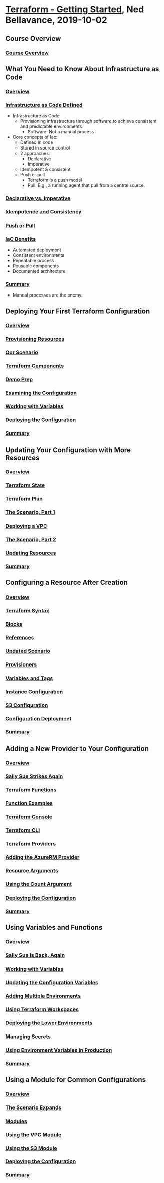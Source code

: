 # [Terraform - Getting Started](https://app.pluralsight.com/course-player?courseId=cc6552b7-fc1c-4dfe-a3f3-635c8a0c4528), Ned Bellavance, 2019-10-02

## Course Overview

### [Course Overview](https://app.pluralsight.com/course-player?clipId=199606ac-3578-4699-99ea-f9ff88255d2c)

## What You Need to Know About Infrastructure as Code

### [Overview](https://app.pluralsight.com/course-player?clipId=4ffc60c2-9f03-40d8-a6df-b7668efe8466)

### [Infrastructure as Code Defined](https://app.pluralsight.com/course-player?clipId=b34394c1-d8d9-4a18-90ca-3827e5bd6355)

- Infrastructure as Code:
  - Provisioning infrastructure through software to achieve consistent and predictable environments.
    - Software: Not a manual process
- Core concepts of Iac:
  - Defined in code
  - Stored in source control
  - 2 approaches:
    - Declarative
    - Imperative
  - Idempotent & consistent
  - Push or pull
    - Terraform is a push model
    - Pull: E.g., a running agent that pull from a central source.

### [Declarative vs. Imperative](https://app.pluralsight.com/course-player?clipId=b13f5368-0050-4740-8999-db3b051f0192)

### [Idempotence and Consistency](https://app.pluralsight.com/course-player?clipId=72b97ae7-2a61-4c7f-9433-3a290dcb63a4)

### [Push or Pull](https://app.pluralsight.com/course-player?clipId=eab60448-8849-44a6-872a-17104d35c59c)

### [IaC Benefits](https://app.pluralsight.com/course-player?clipId=48775898-6b30-4b77-b8b1-937dd4667e7f)

- Automated deployment
- Consistent environments
- Repeatable process
- Reusable components
- Documented architecture

### [Summary](https://app.pluralsight.com/course-player?clipId=8e138525-577a-4482-99c5-232210097165)

- Manual processes are the enemy.

## Deploying Your First Terraform Configuration

### [Overview]()

### [Provisioning Resources]()

### [Our Scenario]()

### [Terraform Components]()

### [Demo Prep]()

### [Examining the Configuration]()

### [Working with Variables]()

### [Deploying the Configuration]()

### [Summary]()

## Updating Your Configuration with More Resources

### [Overview]()

### [Terraform State]()

### [Terraform Plan]()

### [The Scenario, Part 1]()

### [Deploying a VPC]()

### [The Scenario, Part 2]()

### [Updating Resources]()

### [Summary]()

## Configuring a Resource After Creation

### [Overview]()

### [Terraform Syntax]()

### [Blocks]()

### [References]()

### [Updated Scenario]()

### [Provisioners]()

### [Variables and Tags]()

### [Instance Configuration]()

### [S3 Configuration]()

### [Configuration Deployment]()

### [Summary]()

## Adding a New Provider to Your Configuration

### [Overview]()

### [Sally Sue Strikes Again]()

### [Terraform Functions]()

### [Function Examples]()

### [Terraform Console]()

### [Terraform CLI]()

### [Terraform Providers]()

### [Adding the AzureRM Provider]()

### [Resource Arguments]()

### [Using the Count Argument]()

### [Deploying the Configuration]()

### [Summary]()

## Using Variables and Functions

### [Overview]()

### [Sally Sue Is Back, Again]()

### [Working with Variables]()

### [Updating the Configuration Variables]()

### [Adding Multiple Environments]()

### [Using Terraform Workspaces]()

### [Deploying the Lower Environments]()

### [Managing Secrets]()

### [Using Environment Variables in Production]()

### [Summary]()

## Using a Module for Common Configurations

### [Overview]()

### [The Scenario Expands]()

### [Modules]()

### [Using the VPC Module]()

### [Using the S3 Module]()

### [Deploying the Configuration]()

### [Summary]()
